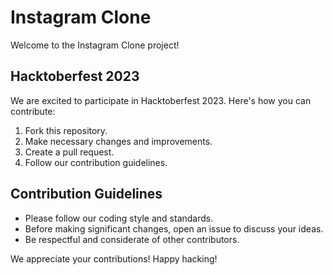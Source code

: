 
# Instagram Clone

Welcome to the Instagram Clone project!

## Hacktoberfest 2023

We are excited to participate in Hacktoberfest 2023. Here's how you can contribute:

1. Fork this repository.
2. Make necessary changes and improvements.
3. Create a pull request.
4. Follow our contribution guidelines.

## Contribution Guidelines

- Please follow our coding style and standards.
- Before making significant changes, open an issue to discuss your ideas.
- Be respectful and considerate of other contributors.

We appreciate your contributions! Happy hacking!

